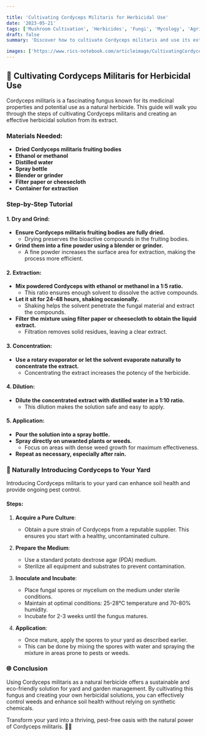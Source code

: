 ```yaml
---

title: 'Cultivating Cordyceps Militaris for Herbicidal Use'
date: '2023-05-21'
tags: ['Mushroom Cultivation', 'Herbicides', 'Fungi', 'Mycology', 'Agriculture', 'Science']
draft: false
summary: 'Discover how to cultivate Cordyceps militaris and use its extract as a natural herbicide. Learn the step-by-step process to prepare, extract, and apply this powerful solution in your garden.'

images: ['https://www.rics-notebook.com/articleimage/CultivatingCordyceps.webp']
---
```


## 🍄 Cultivating Cordyceps Militaris for Herbicidal Use

Cordyceps militaris is a fascinating fungus known for its medicinal properties and potential use as a natural herbicide. This guide will walk you through the steps of cultivating Cordyceps militaris and creating an effective herbicidal solution from its extract.

### Materials Needed:

- **Dried Cordyceps militaris fruiting bodies**
- **Ethanol or methanol**
- **Distilled water**
- **Spray bottle**
- **Blender or grinder**
- **Filter paper or cheesecloth**
- **Container for extraction**

### Step-by-Step Tutorial

#### 1. Dry and Grind:

- **Ensure Cordyceps militaris fruiting bodies are fully dried.**
  - Drying preserves the bioactive compounds in the fruiting bodies.
- **Grind them into a fine powder using a blender or grinder.**
  - A fine powder increases the surface area for extraction, making the process more efficient.

#### 2. Extraction:

- **Mix powdered Cordyceps with ethanol or methanol in a 1:5 ratio.**
  - This ratio ensures enough solvent to dissolve the active compounds.
- **Let it sit for 24-48 hours, shaking occasionally.**
  - Shaking helps the solvent penetrate the fungal material and extract the compounds.
- **Filter the mixture using filter paper or cheesecloth to obtain the liquid extract.**
  - Filtration removes solid residues, leaving a clear extract.

#### 3. Concentration:

- **Use a rotary evaporator or let the solvent evaporate naturally to concentrate the extract.**
  - Concentrating the extract increases the potency of the herbicide.

#### 4. Dilution:

- **Dilute the concentrated extract with distilled water in a 1:10 ratio.**
  - This dilution makes the solution safe and easy to apply.

#### 5. Application:

- **Pour the solution into a spray bottle.**
- **Spray directly on unwanted plants or weeds.**
  - Focus on areas with dense weed growth for maximum effectiveness.
- **Repeat as necessary, especially after rain.**

### 🌿 Naturally Introducing Cordyceps to Your Yard

Introducing Cordyceps militaris to your yard can enhance soil health and provide ongoing pest control.

#### Steps:

1. **Acquire a Pure Culture**:

   - Obtain a pure strain of Cordyceps from a reputable supplier. This ensures you start with a healthy, uncontaminated culture.

2. **Prepare the Medium**:

   - Use a standard potato dextrose agar (PDA) medium.
   - Sterilize all equipment and substrates to prevent contamination.

3. **Inoculate and Incubate**:

   - Place fungal spores or mycelium on the medium under sterile conditions.
   - Maintain at optimal conditions: 25-28°C temperature and 70-80% humidity.
   - Incubate for 2-3 weeks until the fungus matures.

4. **Application**:
   - Once mature, apply the spores to your yard as described earlier.
   - This can be done by mixing the spores with water and spraying the mixture in areas prone to pests or weeds.

### 🌐 Conclusion

Using Cordyceps militaris as a natural herbicide offers a sustainable and eco-friendly solution for yard and garden management. By cultivating this fungus and creating your own herbicidal solutions, you can effectively control weeds and enhance soil health without relying on synthetic chemicals.

Transform your yard into a thriving, pest-free oasis with the natural power of Cordyceps militaris. 🌿🍄
